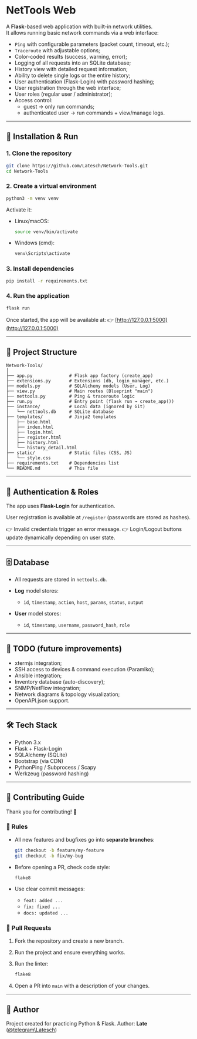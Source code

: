 # NetTools Web

A **Flask**-based web application with built-in network utilities.  
It allows running basic network commands via a web interface:

* `Ping` with configurable parameters (packet count, timeout, etc.);
* `Traceroute` with adjustable options;
* Color-coded results (success, warning, error);
* Logging of all requests into an SQLite database;
* History view with detailed request information;
* Ability to delete single logs or the entire history;
* User authentication (Flask-Login) with password hashing;
* User registration through the web interface;
* User roles (regular user / administrator);
* Access control:
  * guest → only run commands;
  * authenticated user → run commands + view/manage logs.

---

## 🚀 Installation & Run

### 1. Clone the repository

```bash
git clone https://github.com/Latesch/Network-Tools.git
cd Network-Tools
````

### 2. Create a virtual environment

```bash
python3 -m venv venv
```

Activate it:

* Linux/macOS:

  ```bash
  source venv/bin/activate
  ```
* Windows (cmd):

  ```cmd
  venv\Scripts\activate
  ```

### 3. Install dependencies

```bash
pip install -r requirements.txt
```

### 4. Run the application

```bash
flask run
```

Once started, the app will be available at:
👉 [http://127.0.0.1:5000](http://127.0.0.1:5000)

---

## 📂 Project Structure

```
Network-Tools/
│
├── app.py              # Flask app factory (create_app)
├── extensions.py       # Extensions (db, login_manager, etc.)
├── models.py           # SQLAlchemy models (User, Log)
├── view.py             # Main routes (Blueprint "main")
├── nettools.py         # Ping & traceroute logic
├── run.py              # Entry point (flask run → create_app())
├── instance/           # Local data (ignored by Git)
│   └── nettools.db     # SQLite database
├── templates/          # Jinja2 templates
│   ├── base.html
│   ├── index.html
│   ├── login.html
│   ├── register.html
│   ├── history.html
│   └── history_detail.html
├── static/             # Static files (CSS, JS)
│   └── style.css
├── requirements.txt    # Dependencies list
└── README.md           # This file
```

---

## 🔑 Authentication & Roles

The app uses **Flask-Login** for authentication.

User registration is available at `/register` (passwords are stored as hashes).

👉 Invalid credentials trigger an error message.
👉 Login/Logout buttons update dynamically depending on user state.

---

## 🗄 Database

* All requests are stored in `nettools.db`.
* **Log** model stores:

  * `id`, `timestamp`, `action`, `host`, `params`, `status`, `output`
* **User** model stores:

  * `id`, `timestamp`, `username`, `password_hash`, `role`

---

## 📌 TODO (future improvements)

* xtermjs integration;
* SSH access to devices & command execution (Paramiko);
* Ansible integration;
* Inventory database (auto-discovery);
* SNMP/NetFlow integration;
* Network diagrams & topology visualization;
* OpenAPI.json support.

---

## 🛠 Tech Stack

* Python 3.x
* Flask + Flask-Login
* SQLAlchemy (SQLite)
* Bootstrap (via CDN)
* PythonPing / Subprocess / Scapy
* Werkzeug (password hashing)

---

## 🤝 Contributing Guide

Thank you for contributing! 🚀

### 📌 Rules

* All new features and bugfixes go into **separate branches**:

  ```bash
  git checkout -b feature/my-feature
  git checkout -b fix/my-bug
  ```
* Before opening a PR, check code style:

  ```bash
  flake8
  ```
* Use clear commit messages:

  * `feat: added ...`
  * `fix: fixed ...`
  * `docs: updated ...`

### 🔀 Pull Requests

1. Fork the repository and create a new branch.
2. Run the project and ensure everything works.
3. Run the linter:

   ```bash
   flake8
   ```
4. Open a PR into `main` with a description of your changes.

---

## 👤 Author

Project created for practicing Python & Flask.
Author: **Late** ([@telegram\Latesch](https://t.me/Latesch))